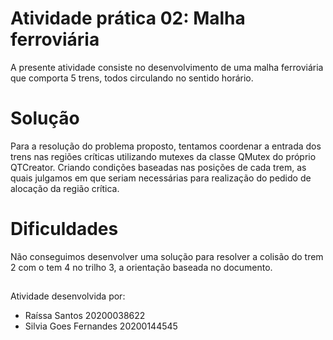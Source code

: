 
# Atividade prática 02:  Malha ferroviária  
A presente atividade consiste no desenvolvimento de uma malha ferroviária que comporta 5 trens, todos circulando no sentido horário.
## 

# Solução
Para a resolução do problema proposto, tentamos coordenar a entrada dos trens nas regiões críticas utilizando mutexes da classe QMutex do próprio QTCreator. Criando condições baseadas nas posições de cada trem, as quais julgamos em que seriam necessárias para realização do pedido de alocação da região crítica.
## 

# Dificuldades
Não conseguimos desenvolver uma solução para resolver a colisão do trem 2 com o tem 4 no trilho 3, a orientação baseada no documento.
##

Atividade desenvolvida por:
- Raíssa Santos 20200038622
- Silvia Goes Fernandes 20200144545
